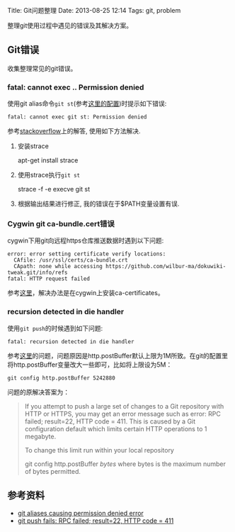 Title: Git问题整理
Date: 2013-08-25 12:14
Tags: git, problem


整理git使用过程中遇见的错误及其解决方案。

## Git错误

收集整理常见的git错误。
### fatal: cannot exec .. Permission denied

使用git alias命令`git st`(参考[这里的配置](./config#全局配置))时提示如下错误:

	
	fatal: cannot exec git st: Permission denied

参考[stackoverflow](http://stackoverflow.com/questions/7997700/git-aliases-causing-permission-denied-error)上的解答, 使用如下方法解决. 

1. 安装strace

	
	apt-get install strace

2. 使用strace执行`git st`

	
	strace -f -e execve git st

3. 根据输出结果进行修正, 我的错误在于$PATH变量设置有误.

### Cygwin git ca-bundle.cert错误

cygwin下用git向远程https仓库推送数据时遇到以下问题:

	
	error: error setting certificate verify locations:
	  CAfile: /usr/ssl/certs/ca-bundle.crt
	  CApath: none while accessing https://github.com/wilbur-ma/dokuwiki-tweak.git/info/refs
	fatal: HTTP request failed

参考[这里](http://tech.idv2.com/2012/09/14/cygwin-git-error/)，解决办法是在cygwin上安装ca-certificates。

### recursion detected in die handler 
使用`git push`的时候遇到如下问题:

    fatal: recursion detected in die handler

参考[这里](http://stackoverflow.com/questions/12651749/git-push-fails-rpc-failed-result-22-http-code-411)的问题，问题原因是http.postBuffer默认上限为1M所致。在git的配置里将http.postBuffer变量改大一些即可，比如将上限设为5M：

    git config http.postBuffer 5242880

问题的原解决答案为：
> If you attempt to push a large set of changes to a Git repository with HTTP or HTTPS, you may get an error message such as error: RPC failed; result=22, HTTP code = 411. This is caused by a Git configuration default which limits certain HTTP operations to 1 megabyte.
>
> To change this limit run within your local repository
>
> git config http.postBuffer *bytes*
> where bytes is the maximum number of bytes permitted.

## 参考资料

*  [git aliases causing permission denied error](http://stackoverflow.com/questions/7997700/git-aliases-causing-permission-denied-error)
*  [git push fails: RPC failed; result=22, HTTP code = 411](http://stackoverflow.com/questions/12651749/git-push-fails-rpc-failed-result-22-http-code-411)
